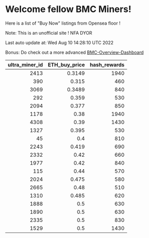 # Welcome fellow BMC Miners!
Here is a list of "Buy Now" listings from Opensea floor !

Note: This is an unofficial site ! NFA DYOR

Last auto update at: Wed Aug 10 14:28:10 UTC 2022

Bonus: Do check out a more advanced [BMC-Overview-Dashboard](https://dune.com/defifunk/BMC-Overview-Dashboard)


|   ultra_miner_id |   ETH_buy_price |   hash_rewards |
|-----------------:|----------------:|---------------:|
|             2413 |          0.3149 |           1940 |
|              390 |          0.315  |            460 |
|             3069 |          0.3489 |            840 |
|              292 |          0.359  |            530 |
|             2094 |          0.377  |            850 |
|             1178 |          0.38   |           1940 |
|             4308 |          0.39   |           1430 |
|             1327 |          0.395  |            530 |
|               45 |          0.4    |            810 |
|             2243 |          0.419  |            690 |
|             2332 |          0.42   |            660 |
|             1977 |          0.42   |            840 |
|              115 |          0.44   |            570 |
|             2024 |          0.475  |            580 |
|             2665 |          0.48   |            510 |
|             1310 |          0.485  |            620 |
|             1888 |          0.5    |            630 |
|             1890 |          0.5    |            630 |
|             2335 |          0.5    |            830 |
|             1529 |          0.5    |           1430 |